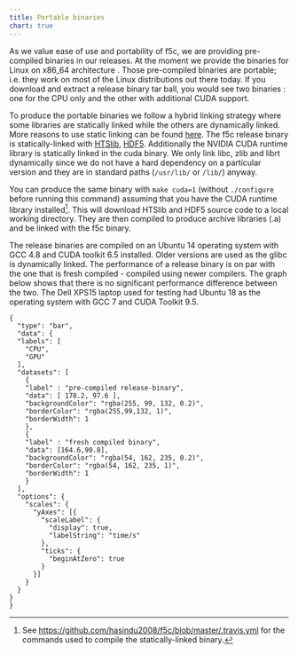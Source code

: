 ```yaml
---
title: Portable binaries
chart: true
---
```


As we value ease of use and portability of f5c, we are providing pre-compiled binaries in our releases. At the moment we provide the binaries for Linux on x86_64 architecture . Those pre-compiled binaries are portable; i.e. they work on most of the Linux distributions out there today. If you download and extract a release binary tar ball, you would see two binaries : one for the CPU only and the other with additional CUDA support.

To produce the portable binaries we follow a hybrid linking strategy where some libraries are statically linked while the others are dynamically linked. More reasons to use static linking can be found [here](http://lh3.github.io/2014/07/12/about-static-linking). The f5c release binary is statically-linked with [HTSlib](https://github.com/samtools/htslib), [HDF5](https://www.hdfgroup.org/solutions/hdf5). Additionally the NVIDIA CUDA runtime library is statically linked in the cuda binary. We only link libc, zlib and librt dynamically since we do not have a hard dependency on a particular version and they are in standard paths (`/usr/lib/` or `/lib/`) anyway.

You can produce the same binary with `make cuda=1` (without `./configure` before running this command) assuming that you have the CUDA runtime library installed[^1]. This will download HTSlib and HDF5 source code to a local working directory. They are then compiled to produce archive libraries (.a) and be linked with the f5c binary.

The release binaries are compiled on an Ubuntu 14 operating system with GCC 4.8 and CUDA toolkit 6.5 installed. Older versions are used as the glibc is dynamically linked. The performance of a release binary is on par with the one that is fresh compiled - compiled using newer compilers. The graph below shows that there is no significant performance difference between the two. The Dell XPS15 laptop used for testing had Ubuntu 18 as the operating system with GCC 7 and CUDA Toolkit 9.5.

```chart
{
  "type": "bar",
  "data": {
  "labels": [
    "CPU",
    "GPU"
  ],
  "datasets": [
    {
    "label" : "pre-compiled release-binary",  
    "data": [ 178.2, 97.6 ],
    "backgroundColor": "rgba(255, 99, 132, 0.2)",
    "borderColor": "rgba(255,99,132, 1)",
    "borderWidth": 1
    },
    {
    "label" : "fresh compiled binary",
    "data": [164.6,90.8],
    "backgroundColor": "rgba(54, 162, 235, 0.2)",
    "borderColor": "rgba(54, 162, 235, 1)",
    "borderWidth": 1      
    }
  ],
  "options": {
    "scales": {
      "yAxes": [{
        "scaleLabel": {
          "display": true,
          "labelString": "time/s"
        },
        "ticks": {
          "beginAtZero": true
        }
      }]
    }
  }
}
}
```

[^1]: See <https://github.com/hasindu2008/f5c/blob/master/.travis.yml> for the commands used to compile the statically-linked binary.
